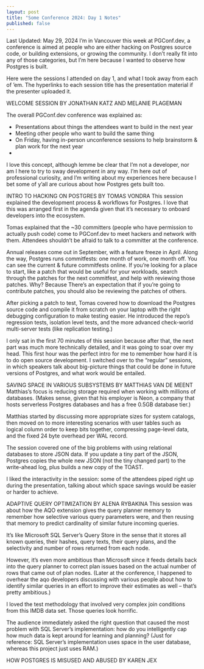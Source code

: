 ```yaml
---
layout: post
title: "Some Conference 2024: Day 1 Notes"
published: false
---
```



Last Updated: May 29, 2024
I’m in Vancouver this week at PGConf.dev, a conference is aimed at people who are either hacking on Postgres source code, or building extensions, or growing the community. I don’t really fit into any of those categories, but I’m here because I wanted to observe how Postgres is built.

Here were the sessions I attended on day 1, and what I took away from each of ’em. The hyperlinks to each session title has the presentation material if the presenter uploaded it.



WELCOME SESSION BY JONATHAN KATZ AND MELANIE PLAGEMAN

The overall PGConf.dev conference was explained as:
* Presentations about things the attendees want to build in the next year
* Meeting other people who want to build the same thing
* On Friday, having in-person unconference sessions to help brainstorm & plan work for the next year
* 
I love this concept, although lemme be clear that I’m not a developer, nor am I here to try to sway development in any way. I’m here out of professional curiosity, and I’m writing about my experiences here because I bet some of y’all are curious about how Postgres gets built too.

INTRO TO HACKING ON POSTGRES BY TOMAS VONDRA
This session explained the development process & workflows for Postgres. I love that this was arranged first in the agenda given that it’s necessary to onboard developers into the ecosystem.



Tomas explained that the ~30 committers (people who have permission to actually push code) come to PGConf.dev to meet hackers and network with them. Attendees shouldn’t be afraid to talk to a committer at the conference.

Annual releases come out in September, with a feature freeze in April. Along the way, Postgres runs commitfests: one month of work, one month off. You can see the current & future commitfests online. If you’re looking for a place to start, like a patch that would be useful for your workloads, search through the patches for the next commitfest, and help with reviewing those patches. Why? Because There’s an expectation that if you’re going to contribute patches, you should also be reviewing the patches of others.

After picking a patch to test, Tomas covered how to download the Postgres source code and compile it from scratch on your laptop with the right debugging configuration to make testing easier. He introduced the repo’s regression tests, isolation level tests, and the more advanced check-world multi-server tests (like replication testing.)

I only sat in the first 70 minutes of this session because after that, the next part was much more technically detailed, and it was going to soar over my head. This first hour was the perfect intro for me to remember how hard it is to do open source development. I switched over to the “regular” sessions, in which speakers talk about big-picture things that could be done in future versions of Postgres, and what work would be entailed.

SAVING SPACE IN VARIOUS SUBSYSTEMS BY MATTHIAS VAN DE MEENT
Matthias’s focus is reducing storage required when working with millions of databases. (Makes sense, given that his employer is Neon, a company that hosts serverless Postgres databases and has a free 0.5GB database tier.)



Matthias started by discussing more appropriate sizes for system catalogs, then moved on to more interesting scenarios with user tables such as logical column order to keep bits together, compressing page-level data, and the fixed 24 byte overhead per WAL record.

The session covered one of the big problems with using relational databases to store JSON data. If you update a tiny part of the JSON, Postgres copies the whole new JSON (not the tiny changed part) to the write-ahead log, plus builds a new copy of the TOAST.

I liked the interactivity in the session: some of the attendees piped right up during the presentation, talking about which space savings would be easier or harder to achieve.

ADAPTIVE QUERY OPTIMIZATION BY ALENA RYBAKINA
This session was about how the AQO extension gives the query planner memory to remember how selective various query parameters were, and then reusing that memory to predict cardinality of similar future incoming queries.



It’s like Microsoft SQL Server’s Query Store in the sense that it stores all known queries, their hashes, query texts, their query plans, and the selectivity and number of rows returned from each node.

However, it’s even more ambitious than Microsoft since it feeds details back into the query planner to correct plan issues based on the actual number of rows that came out of plan nodes. (Later at the conference, I happened to overhear the aqo developers discussing with various people about how to identify similar queries in an effort to improve their estimates as well – that’s pretty ambitious.)

I loved the test methodology that involved very complex join conditions from this IMDB data set. Those queries look horrific.

The audience immediately asked the right question that caused the most problem with SQL Server’s implementation: how do you intelligently cap how much data is kept around for learning and planning? (Just for reference: SQL Server’s implementation uses space in the user database, whereas this project just uses RAM.)

HOW POSTGRES IS MISUSED AND ABUSED BY KAREN JEX
